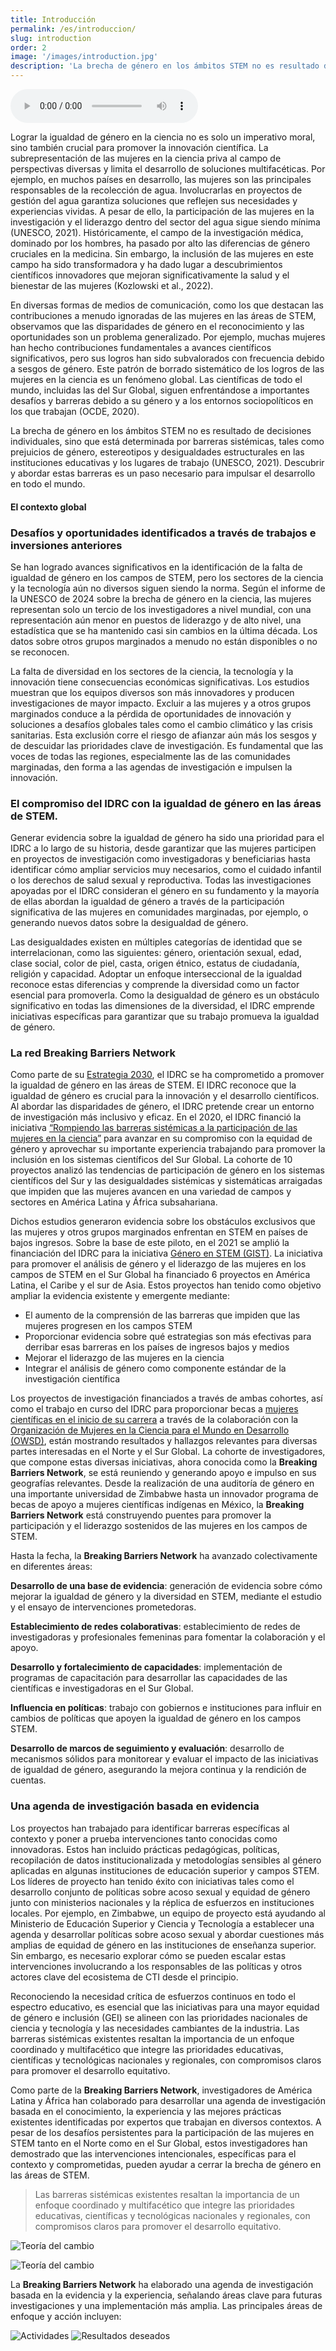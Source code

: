 ```yaml
---
title: Introducción
permalink: /es/introduccion/
slug: introduction
order: 2
image: '/images/introduction.jpg'
description: 'La brecha de género en los ámbitos STEM no es resultado de decisiones individuales, sino que está determinada por barreras sistémicas, tales como prejuicios de género, estereotipos y desigualdades estructurales en las instituciones educativas y los lugares de trabajo. Descubrir y abordar estas barreras es un paso necesario para impulsar el desarrollo en todo el mundo.'
---
```

<audio controls>
  <source src="/audios/introduction.mp3" type="audio/mpeg">
    Tu navegador no soporta el elemento de audio.
</audio>

<p class="dropcap" data-letter="L">
Lograr la igualdad de género en la ciencia no es solo un imperativo moral, sino también crucial para promover la innovación científica. La subrepresentación de las mujeres en la ciencia priva al campo de perspectivas diversas y limita el desarrollo de soluciones multifacéticas. Por ejemplo, en muchos países en desarrollo, las mujeres son las principales responsables de la recolección de agua. Involucrarlas en proyectos de gestión del agua garantiza soluciones que reflejen sus necesidades y experiencias vividas. A pesar de ello, la participación de las mujeres en la investigación y el liderazgo dentro del sector del agua sigue siendo mínima (UNESCO, 2021). Históricamente, el campo de la investigación médica, dominado por los hombres, ha pasado por alto las diferencias de género cruciales en la medicina. Sin embargo, la inclusión de las mujeres en este campo ha sido transformadora y ha dado lugar a descubrimientos científicos innovadores que mejoran significativamente la salud y el bienestar de las mujeres (Kozlowski et al., 2022).
</p>

En diversas formas de medios de comunicación, como los que destacan las contribuciones a menudo ignoradas de las mujeres en las áreas de STEM, observamos que las disparidades de género en el reconocimiento y las oportunidades son un problema generalizado. Por ejemplo, muchas mujeres han hecho contribuciones fundamentales a avances científicos significativos, pero sus logros han sido subvalorados con frecuencia debido a sesgos de género. Este patrón de borrado sistemático de los logros de las mujeres en la ciencia es un fenómeno global. Las científicas de todo el mundo, incluidas las del Sur Global, siguen enfrentándose a importantes desafíos y barreras debido a su género y a los entornos sociopolíticos en los que trabajan (OCDE, 2020).

La brecha de género en los ámbitos STEM no es resultado de decisiones individuales, sino que está determinada por barreras sistémicas, tales como prejuicios de género, estereotipos y desigualdades estructurales en las instituciones educativas y los lugares de trabajo (UNESCO, 2021). Descubrir y abordar estas barreras es un paso necesario para impulsar el desarrollo en todo el mundo.

<hgroup>
  <h4>El contexto global</h4>
  <h3>Desafíos y oportunidades identificados a través de trabajos e inversiones anteriores</h3>
</hgroup>

Se han logrado avances significativos en la identificación de la falta de igualdad de género en los campos de STEM, pero los sectores de la ciencia y la tecnología aún no diversos siguen siendo la norma. Según el informe de la UNESCO de 2024 sobre la brecha de género en la ciencia, las mujeres representan solo un tercio de los investigadores a nivel mundial, con una representación aún menor en puestos de liderazgo y de alto nivel, una estadística que se ha mantenido casi sin cambios en la última década. Los datos sobre otros grupos marginados a menudo no están disponibles o no se reconocen.

La falta de diversidad en los sectores de la ciencia, la tecnología y la innovación tiene consecuencias económicas significativas. Los estudios muestran que los equipos diversos son más innovadores y producen investigaciones de mayor impacto. Excluir a las mujeres y a otros grupos marginados conduce a la pérdida de oportunidades de innovación y soluciones a desafíos globales tales como el cambio climático y las crisis sanitarias. Esta exclusión corre el riesgo de afianzar aún más los sesgos y de descuidar las prioridades clave de investigación. Es fundamental que las voces de todas las regiones, especialmente las de las comunidades marginadas, den forma a las agendas de investigación e impulsen la innovación.

### El compromiso del IDRC con la igualdad de género en las áreas de STEM.

Generar evidencia sobre la igualdad de género ha sido una prioridad para el IDRC a lo largo de su historia, desde garantizar que las mujeres participen en proyectos de investigación como investigadoras y beneficiarias hasta identificar cómo ampliar servicios muy necesarios, como el cuidado infantil o los derechos de salud sexual y reproductiva. Todas las investigaciones apoyadas por el IDRC consideran el género en su fundamento y la mayoría de ellas abordan la igualdad de género a través de la participación significativa de las mujeres en comunidades marginadas, por ejemplo, o generando nuevos datos sobre la desigualdad de género. 

Las desigualdades existen en múltiples categorías de identidad que se interrelacionan, como las siguientes: género, orientación sexual, edad, clase social, color de piel, casta, origen étnico, estatus de ciudadanía, religión y capacidad. Adoptar un enfoque interseccional de la igualdad reconoce estas diferencias y comprende la diversidad como un factor esencial para promoverla. Como la desigualdad de género es un obstáculo significativo en todas las dimensiones de la diversidad, el IDRC emprende iniciativas específicas para garantizar que su trabajo promueva la igualdad de género.

### La red Breaking Barriers Network

Como parte de su [Estrategia 2030](https://idrc-crdi.ca/en/stories/more-sustainable-and-inclusive-world), el IDRC se ha comprometido a promover la igualdad de género en las áreas de STEM. El IDRC reconoce que la igualdad de género es crucial para la innovación y el desarrollo científicos. Al abordar las disparidades de género, el IDRC pretende crear un entorno de investigación más inclusivo y eficaz. 
En el 2020, el IDRC financió la iniciativa [“Rompiendo las barreras sistémicas a la participación de las mujeres en la ciencia”](https://idrc-crdi.ca/en/news/breaking-barriers-understanding-obstacles-facing-women-stem-global-south) para avanzar en su compromiso con la equidad de género y aprovechar su importante experiencia trabajando para promover la inclusión en los sistemas científicos del Sur Global. La cohorte de 10 proyectos analizó las tendencias de participación de género en los sistemas científicos del Sur y las desigualdades sistémicas y sistemáticas arraigadas que impiden que las mujeres avancen en una variedad de campos y sectores en América Latina y África subsahariana. 

Dichos estudios generaron evidencia sobre los obstáculos exclusivos que las mujeres y otros grupos marginados enfrentan en STEM en países de bajos ingresos. Sobre la base de este piloto, en el 2021 se amplió la financiación del IDRC para la iniciativa [Género en STEM (GIST)](https://idrc-crdi.ca/en/initiative/gender-stem). La iniciativa para promover el análisis de género y el liderazgo de las mujeres en los campos de STEM en el Sur Global ha financiado 6 proyectos en América Latina, el Caribe y el sur de Asia. Estos proyectos han tenido como objetivo ampliar la evidencia existente y emergente mediante:
- El aumento de la comprensión de las barreras que impiden que las mujeres progresen en los campos STEM 
- Proporcionar evidencia sobre qué estrategias son más efectivas para derribar esas barreras en los países de ingresos bajos y medios 
- Mejorar el liderazgo de las mujeres en la ciencia 
- Integrar el análisis de género como componente estándar de la investigación científica

Los proyectos de investigación financiados a través de ambas cohortes, así como el trabajo en curso del IDRC para proporcionar becas a [mujeres científicas en el inicio de su carrera](https://idrc-crdi.ca/en/project/early-career-fellowships-gender-equality-science-2022-2026) a través de la colaboración con la [Organización de Mujeres en la Ciencia para el Mundo en Desarrollo (OWSD)](https://owsd.net/), están mostrando resultados y hallazgos relevantes para diversas partes interesadas en el Norte y el Sur Global. La cohorte de investigadores, que compone estas diversas iniciativas, ahora conocida como la **Breaking Barriers Network**, se está reuniendo y generando apoyo e impulso en sus geografías relevantes. Desde la realización de una auditoría de género en una importante universidad de Zimbabwe hasta un innovador programa de becas de apoyo a mujeres científicas indígenas en México, la **Breaking Barriers Network** está construyendo puentes para promover la participación y el liderazgo sostenidos de las mujeres en los campos de STEM.

Hasta la fecha, la **Breaking Barriers Network** ha avanzado colectivamente en diferentes áreas:

**Desarrollo de una base de evidencia**: generación de evidencia sobre cómo mejorar la igualdad de género y la diversidad en STEM, mediante el estudio y el ensayo de intervenciones prometedoras.

**Establecimiento de redes colaborativas**: establecimiento de redes de investigadoras y profesionales femeninas para fomentar la colaboración y el apoyo.

**Desarrollo y fortalecimiento de capacidades**: implementación de programas de capacitación para desarrollar las capacidades de las científicas e investigadoras en el Sur Global.

**Influencia en políticas**: trabajo con gobiernos e instituciones para influir en cambios de políticas que apoyen la igualdad de género en los campos STEM.

**Desarrollo de marcos de seguimiento y evaluación**: desarrollo de mecanismos sólidos para monitorear y evaluar el impacto de las iniciativas de igualdad de género, asegurando la mejora continua y la rendición de cuentas.

<div class="xl-image" style="background-image:url('/images/introduction-2.JPG')"></div>

### Una agenda de investigación basada en evidencia

Los proyectos han trabajado para identificar barreras específicas al contexto y poner a prueba intervenciones tanto conocidas como innovadoras. Estos han incluido prácticas pedagógicas, políticas, recopilación de datos institucionalizada y metodologías sensibles al género aplicadas en algunas instituciones de educación superior y campos STEM. Los líderes de proyecto han tenido éxito con iniciativas tales como el desarrollo conjunto de políticas sobre acoso sexual y equidad de género junto con ministerios nacionales y la réplica de esfuerzos en instituciones locales. Por ejemplo, en Zimbabwe, un equipo de proyecto está ayudando al Ministerio de Educación Superior y Ciencia y Tecnología a establecer una agenda y desarrollar políticas sobre acoso sexual y abordar cuestiones más amplias de equidad de género en las instituciones de enseñanza superior. Sin embargo, es necesario explorar cómo se pueden escalar estas intervenciones involucrando a los responsables de las políticas y otros actores clave del ecosistema de CTI desde el principio. 
 
Reconociendo la necesidad crítica de esfuerzos continuos en todo el espectro educativo, es esencial que las iniciativas para una mayor equidad de género e inclusión (GEI) se alineen con las prioridades nacionales de ciencia y tecnología y las necesidades cambiantes de la industria. Las barreras sistémicas existentes resaltan la importancia de un enfoque coordinado y multifacético que integre las prioridades educativas, científicas y tecnológicas nacionales y regionales, con compromisos claros para promover el desarrollo equitativo.

Como parte de la **Breaking Barriers Network**, investigadores de América Latina y África han colaborado para desarrollar una agenda de investigación basada en el conocimiento, la experiencia y las mejores prácticas existentes identificadas por expertos que trabajan en diversos contextos. A pesar de los desafíos persistentes para la participación de las mujeres en STEM tanto en el Norte como en el Sur Global, estos investigadores han demostrado que las intervenciones intencionales, específicas para el contexto y comprometidas, pueden ayudar a cerrar la brecha de género en las áreas de STEM.

> Las barreras sistémicas existentes resaltan la importancia de un enfoque coordinado y multifacético que integre las prioridades educativas, científicas y tecnológicas nacionales y regionales, con compromisos claros para promover el desarrollo equitativo.

![Teoría del cambio](/images/introduction-3.jpg)

![Teoría del cambio](/images/theory-of-change-es.png)

La **Breaking Barriers Network** ha elaborado una agenda de investigación basada en la evidencia y la experiencia, señalando áreas clave para futuras investigaciones y una implementación más amplia. Las principales áreas de enfoque y acción incluyen:

![Actividades](/images/activities-es.png)
![Resultados deseados](/images/desired-outcomes-es.png)